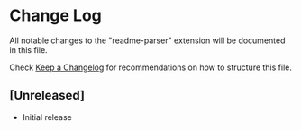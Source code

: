 # Change Log

All notable changes to the "readme-parser" extension will be documented in this file.

Check [Keep a Changelog](http://keepachangelog.com/) for recommendations on how to structure this file.

## [Unreleased]

- Initial release